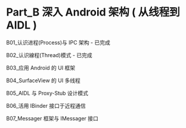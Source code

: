 # Part_B 深入 Android 架构 ( 从线程到 AIDL )

B01_认识进程(Process)与 IPC 架构 - 已完成

B02_认识線程(Thread)模式 - 已完成

B03_应用 Android 的 UI 框架

B04_SurfaceView 的 UI 多线程

B05_AIDL 与 Proxy-Stub 设计模式

B06_活用 IBinder 接口于近程通信

B07_Messager 框架与 IMessager 接口
